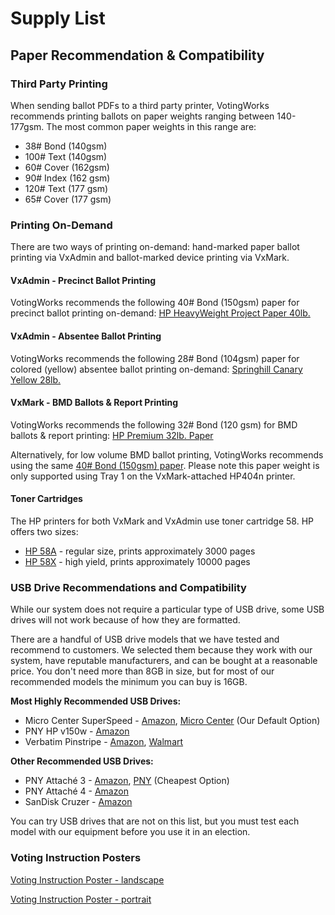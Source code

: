 # Supply List

## Paper Recommendation & Compatibility

### Third Party Printing

When sending ballot PDFs to a third party printer, VotingWorks recommends printing ballots on paper weights ranging between 140-177gsm. The most common paper weights in this range are:

* 38# Bond (140gsm)
* 100# Text (140gsm)
* 60# Cover (162gsm)
* 90# Index (162 gsm)
* 120# Text (177 gsm)
* 65# Cover (177 gsm)

### Printing On-Demand

There are two ways of printing  on-demand: hand-marked paper ballot printing via VxAdmin and ballot-marked device printing via VxMark.&#x20;

#### VxAdmin - Precinct Ballot Printing

VotingWorks recommends the following 40# Bond (150gsm) paper for precinct ballot printing on-demand: [HP HeavyWeight Project Paper 40lb.](https://www.amazon.com/dp/B06WGR9RMH)

#### VxAdmin - Absentee Ballot Printing

VotingWorks recommends the following 28# Bond (104gsm) paper for colored (yellow) absentee ballot printing on-demand: [Springhill Canary Yellow 28lb.](https://www.amazon.com/gp/product/B06WW39DGN/)&#x20;

#### VxMark - BMD Ballots & Report Printing

VotingWorks recommends the following 32# Bond (120 gsm) for BMD ballots & report printing: [HP Premium 32lb. Paper](https://www.amazon.com/HP-Printer-Paper-Premium32-Letter/dp/B01NBJJR99/)

Alternatively, for low volume BMD ballot printing, VotingWorks recommends using the same [40# Bond (150gsm) paper](https://www.amazon.com/dp/B06WGR9RMH). Please note this paper weight is only supported using Tray 1 on the VxMark-attached HP404n printer.

#### Toner Cartridges

The HP printers for both VxMark and VxAdmin use toner cartridge 58. HP offers two sizes:

* [HP 58A](https://www.hp.com/us-en/shop/pdp/hp-58a-black-original-laserjet-toner-cartridge) - regular size, prints approximately 3000 pages
* [HP 58X](https://www.hp.com/us-en/shop/pdp/hp-58x-high-yield-black-original-laserjet-toner-cartridge) - high yield, prints approximately 10000 pages

### USB Drive Recommendations and Compatibility

While our system does not require a particular type of USB drive, some USB drives will not work because of how they are formatted.&#x20;

There are a handful of USB drive models that we have tested and recommend to customers. We selected them because they work with our system, have reputable manufacturers, and can be bought at a reasonable price. You don't need more than 8GB in size, but for most of our recommended models the minimum you can buy is 16GB.

**Most Highly Recommended USB Drives:**

* Micro Center SuperSpeed - [Amazon](https://www.amazon.com/dp/B09G2Q8NYP), [Micro Center](https://www.microcenter.com/product/487102/micro-center-16gb-superspeed-usb-31-\(gen-1\)-flash-drive) (Our Default Option)
* PNY HP v150w - [Amazon](https://www.amazon.com/HP-v150w-Flash-Drive-10-Pack/dp/B08XLQQXGK)
* Verbatim Pinstripe - [Amazon](https://www.amazon.com/Verbatim-32GB-Pinstripe-Flash-Drive/dp/B07HGG7FXH?th=1), [Walmart](https://www.walmart.com/ip/Verbatim-VER70062-32GB-PinStripe-USB-Flash-Drive-Business-10pk-Black-10-Pack-Black/126526356)

**Other Recommended USB Drives:**

* PNY Attaché 3 - [Amazon](https://www.amazon.com/PNY-Attache-Flash-Drive-P-FD32GX50ATT03-MP/dp/B07JGPXD28/), [PNY](https://www.pny.com/Classic-Attache-USB-Flash-Drive?sku=P-FD16GX50ATT03-MP) (Cheapest Option)
* PNY Attaché 4 - [Amazon](https://www.amazon.com/PNY-Attach%C3%A9-Flash-Drive-Black/dp/B01193UP24/)
* SanDisk Cruzer - [Amazon](https://www.amazon.com/SanDisk-Cruzer-Blade-8GB-SDCZ50-008G/dp/B07D7WFVK5)

You can try USB drives that are not on this list, but you must test each model with our equipment before you use it in an election.&#x20;

### Voting Instruction Posters

[Voting Instruction Poster - landscape](https://drive.google.com/file/d/1SMwmFbpt\_7QXWu1r4bmcX3r35XBnc3y0/view?usp=sharing)

[Voting Instruction Poster - portrait](https://drive.google.com/file/d/1lcm2-5lAm0YHjBGzCdUw5txQ5gD2o8j0/view?usp=sharing)
